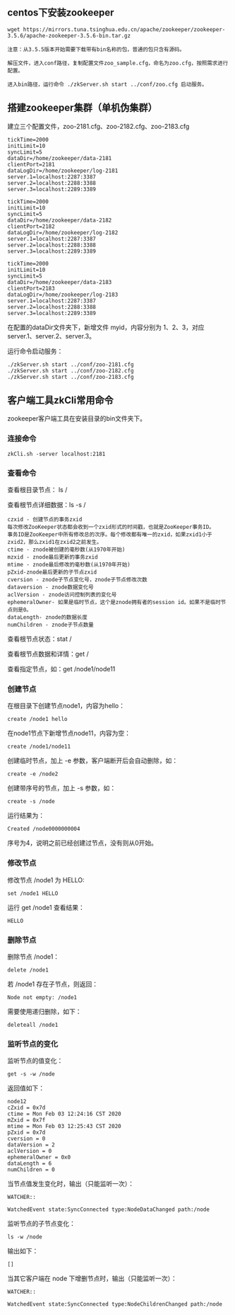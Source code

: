 ## centos下安装zookeeper

    wget https://mirrors.tuna.tsinghua.edu.cn/apache/zookeeper/zookeeper-3.5.6/apache-zookeeper-3.5.6-bin.tar.gz

    注意：从3.5.5版本开始需要下载带有bin名称的包，普通的包只含有源码。

    解压文件，进入conf路径，复制配置文件zoo_sample.cfg，命名为zoo.cfg，按照需求进行配置。

    进入bin路径，运行命令 ./zkServer.sh start ../conf/zoo.cfg 启动服务。

## 搭建zookeeper集群（单机伪集群）

建立三个配置文件，zoo-2181.cfg、zoo-2182.cfg、zoo-2183.cfg

    tickTime=2000
    initLimit=10
    syncLimit=5
    dataDir=/home/zookeeper/data-2181
    clientPort=2181
    dataLogDir=/home/zookeeper/log-2181
    server.1=localhost:2287:3387
    server.2=localhost:2288:3388
    server.3=localhost:2289:3389

    tickTime=2000
    initLimit=10
    syncLimit=5
    dataDir=/home/zookeeper/data-2182
    clientPort=2182
    dataLogDir=/home/zookeeper/log-2182
    server.1=localhost:2287:3387
    server.2=localhost:2288:3388
    server.3=localhost:2289:3389

    tickTime=2000
    initLimit=10
    syncLimit=5
    dataDir=/home/zookeeper/data-2183
    clientPort=2183
    dataLogDir=/home/zookeeper/log-2183
    server.1=localhost:2287:3387
    server.2=localhost:2288:3388
    server.3=localhost:2289:3389

在配置的dataDir文件夹下，新增文件 myid，内容分别为 1、2、3，对应 server.1、server.2、server.3。

运行命令启动服务：

    ./zkServer.sh start ../conf/zoo-2181.cfg
    ./zkServer.sh start ../conf/zoo-2182.cfg
    ./zkServer.sh start ../conf/zoo-2183.cfg


## 客户端工具zkCli常用命令

zookeeper客户端工具在安装目录的bin文件夹下。

### 连接命令

    zkCli.sh -server localhost:2181


### 查看命令

查看根目录节点： ls /

查看根节点详细数据：ls -s /

    czxid - 创建节点的事务zxid
    每次修改ZooKeeper状态都会收到一个zxid形式的时间戳，也就是ZooKeeper事务ID。
    事务ID是ZooKeeper中所有修改总的次序。每个修改都有唯一的zxid，如果zxid1小于zxid2，那么zxid1在zxid2之前发生。
    ctime - znode被创建的毫秒数(从1970年开始)
    mzxid - znode最后更新的事务zxid
    mtime - znode最后修改的毫秒数(从1970年开始)
    pZxid-znode最后更新的子节点zxid
    cversion - znode子节点变化号，znode子节点修改次数
    dataversion - znode数据变化号
    aclVersion - znode访问控制列表的变化号
    ephemeralOwner- 如果是临时节点，这个是znode拥有者的session id。如果不是临时节点则是0。
    dataLength- znode的数据长度
    numChildren - znode子节点数量

查看根节点状态：stat /

查看根节点数据和详情：get /

查看指定节点，如：get /node1/node11

### 创建节点

在根目录下创建节点node1，内容为hello：

    create /node1 hello

在node1节点下新增节点node11，内容为空：

    create /node1/node11

创建临时节点，加上 -e 参数，客户端断开后会自动删除，如：

    create -e /node2

创建带序号的节点，加上 -s 参数，如：

    create -s /node

运行结果为：
    
    Created /node0000000004

序号为4，说明之前已经创建过节点，没有则从0开始。

### 修改节点

修改节点 /node1 为 HELLO:

    set /node1 HELLO

运行 get /node1 查看结果：

    HELLO

### 删除节点

删除节点 /node1：

    delete /node1

若 /node1 存在子节点，则返回：

    Node not empty: /node1

需要使用递归删除，如下：

    deleteall /node1

### 监听节点的变化

监听节点的值变化：

    get -s -w /node

返回值如下：

    node12
    cZxid = 0x7d
    ctime = Mon Feb 03 12:24:16 CST 2020
    mZxid = 0x7f
    mtime = Mon Feb 03 12:25:43 CST 2020
    pZxid = 0x7d
    cversion = 0
    dataVersion = 2
    aclVersion = 0
    ephemeralOwner = 0x0
    dataLength = 6
    numChildren = 0

当节点值发生变化时，输出（只能监听一次）：

    WATCHER::

    WatchedEvent state:SyncConnected type:NodeDataChanged path:/node

监听节点的子节点变化：

    ls -w /node

输出如下：

    []

当其它客户端在 node 下增删节点时，输出（只能监听一次）：

    WATCHER::

    WatchedEvent state:SyncConnected type:NodeChildrenChanged path:/node
